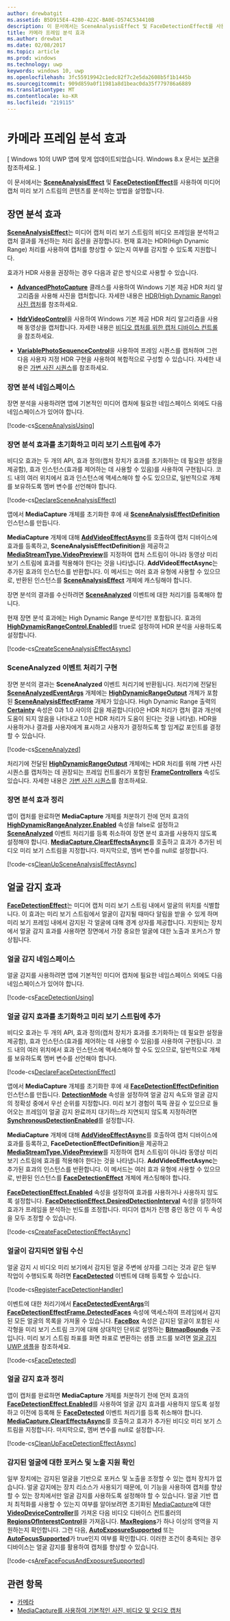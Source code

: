```yaml
---
author: drewbatgit
ms.assetid: B5D915E4-4280-422C-BA0E-D574C534410B
description: 이 문서에서는 SceneAnalysisEffect 및 FaceDetectionEffect를 사용하여 미디어 캡처 미리 보기 스트림의 콘텐츠를 분석하는 방법을 설명합니다.
title: 카메라 프레임 분석 효과
ms.author: drewbat
ms.date: 02/08/2017
ms.topic: article
ms.prod: windows
ms.technology: uwp
keywords: windows 10, uwp
ms.openlocfilehash: 3fc55919942c1edc82f7c2e5da2608b5f1b1445b
ms.sourcegitcommit: 909d859a0f11981a8d1beac0da35f779786a6889
ms.translationtype: MT
ms.contentlocale: ko-KR
ms.locfileid: "219115"
---
```

# <a name="effects-for-analyzing-camera-frames"></a>카메라 프레임 분석 효과

\[ Windows 10의 UWP 앱에 맞게 업데이트되었습니다. Windows 8.x 문서는 [보관](http://go.microsoft.com/fwlink/p/?linkid=619132)을 참조하세요. \]


이 문서에서는 [**SceneAnalysisEffect**](https://msdn.microsoft.com/library/windows/apps/dn948902) 및 [**FaceDetectionEffect**](https://msdn.microsoft.com/library/windows/apps/dn948776)를 사용하여 미디어 캡처 미리 보기 스트림의 콘텐츠를 분석하는 방법을 설명합니다.

## <a name="scene-analysis-effect"></a>장면 분석 효과

[**SceneAnalysisEffect**](https://msdn.microsoft.com/library/windows/apps/dn948902)는 미디어 캡처 미리 보기 스트림의 비디오 프레임을 분석하고 캡처 결과를 개선하는 처리 옵션을 권장합니다. 현재 효과는 HDR(High Dynamic Range) 처리를 사용하여 캡처를 향상할 수 있는지 여부를 감지할 수 있도록 지원합니다.

효과가 HDR 사용을 권장하는 경우 다음과 같은 방식으로 사용할 수 있습니다.

-   [**AdvancedPhotoCapture**](https://msdn.microsoft.com/library/windows/apps/mt181386) 클래스를 사용하여 Windows 기본 제공 HDR 처리 알고리즘을 사용해 사진을 캡처합니다. 자세한 내용은 [HDR(High Dynamic Range) 사진 캡처](high-dynamic-range-hdr-photo-capture.md)를 참조하세요.

-   [**HdrVideoControl**](https://msdn.microsoft.com/library/windows/apps/dn926680)을 사용하여 Windows 기본 제공 HDR 처리 알고리즘을 사용해 동영상을 캡처합니다. 자세한 내용은 [비디오 캡처를 위한 캡처 디바이스 컨트롤](capture-device-controls-for-video-capture.md)을 참조하세요.

-   [**VariablePhotoSequenceControl**](https://msdn.microsoft.com/library/windows/apps/dn640573)을 사용하여 프레임 시퀀스를 캡처하며 그런 다음 사용자 지정 HDR 구현을 사용하여 복합적으로 구성할 수 있습니다. 자세한 내용은 [가변 사진 시퀀스](variable-photo-sequence.md)를 참조하세요.

### <a name="scene-analysis-namespaces"></a>장면 분석 네임스페이스

장면 분석을 사용하려면 앱에 기본적인 미디어 캡처에 필요한 네임스페이스 외에도 다음 네임스페이스가 있어야 합니다.

[!code-cs[SceneAnalysisUsing](./code/BasicMediaCaptureWin10/cs/MainPage.xaml.cs#SnippetSceneAnalysisUsing)]

### <a name="initialize-the-scene-analysis-effect-and-add-it-to-the-preview-stream"></a>장면 분석 효과를 초기화하고 미리 보기 스트림에 추가

비디오 효과는 두 개의 API, 효과 정의(캡처 장치가 효과를 초기화하는 데 필요한 설정을 제공함), 효과 인스턴스(효과를 제어하는 데 사용할 수 있음)를 사용하여 구현됩니다. 코드 내의 여러 위치에서 효과 인스턴스에 액세스해야 할 수도 있으므로, 일반적으로 개체를 보유하도록 멤버 변수를 선언해야 합니다.

[!code-cs[DeclareSceneAnalysisEffect](./code/BasicMediaCaptureWin10/cs/MainPage.xaml.cs#SnippetDeclareSceneAnalysisEffect)]

앱에서 **MediaCapture** 개체를 초기화한 후에 새 [**SceneAnalysisEffectDefinition**](https://msdn.microsoft.com/library/windows/apps/dn948903) 인스턴스를 만듭니다.

**MediaCapture** 개체에 대해 [**AddVideoEffectAsync**](https://msdn.microsoft.com/library/windows/apps/dn878035)를 호출하여 캡처 디바이스에 효과를 등록하고, **SceneAnalysisEffectDefinition**을 제공하고 [**MediaStreamType.VideoPreview**](https://msdn.microsoft.com/library/windows/apps/br226640)를 지정하여 캡처 스트림이 아니라 동영상 미리 보기 스트림에 효과를 적용해야 한다는 것을 나타냅니다. **AddVideoEffectAsync**는 추가된 효과의 인스턴스를 반환합니다. 이 메서드는 여러 효과 유형에 사용할 수 있으므로, 반환된 인스턴스를 [**SceneAnalysisEffect**](https://msdn.microsoft.com/library/windows/apps/dn948902) 개체에 캐스팅해야 합니다.

장면 분석의 결과를 수신하려면 [**SceneAnalyzed**](https://msdn.microsoft.com/library/windows/apps/dn948920) 이벤트에 대한 처리기를 등록해야 합니다.

현재 장면 분석 효과에는 High Dynamic Range 분석기만 포함됩니다. 효과의 [**HighDynamicRangeControl.Enabled**](https://msdn.microsoft.com/library/windows/apps/dn948827)를 true로 설정하여 HDR 분석을 사용하도록 설정합니다.

[!code-cs[CreateSceneAnalysisEffectAsync](./code/BasicMediaCaptureWin10/cs/MainPage.xaml.cs#SnippetCreateSceneAnalysisEffectAsync)]

### <a name="implement-the-sceneanalyzed-event-handler"></a>SceneAnalyzed 이벤트 처리기 구현

장면 분석의 결과는 **SceneAnalyzed** 이벤트 처리기에 반환됩니다. 처리기에 전달된 [**SceneAnalyzedEventArgs**](https://msdn.microsoft.com/library/windows/apps/dn948922) 개체에는 [**HighDynamicRangeOutput**](https://msdn.microsoft.com/library/windows/apps/dn948830) 개체가 포함된 [**SceneAnalysisEffectFrame**](https://msdn.microsoft.com/library/windows/apps/dn948907) 개체가 있습니다. High Dynamic Range 출력의 [**Certainty**](https://msdn.microsoft.com/library/windows/apps/dn948833) 속성은 0과 1.0 사이의 값을 제공합니다(0은 HDR 처리가 캡처 결과 개선에 도움이 되지 않음을 나타내고 1.0은 HDR 처리가 도움이 된다는 것을 나타냄). HDR을 사용하거나 결과를 사용자에게 표시하고 사용자가 결정하도록 할 임계값 포인트를 결정할 수 있습니다.

[!code-cs[SceneAnalyzed](./code/BasicMediaCaptureWin10/cs/MainPage.xaml.cs#SnippetSceneAnalyzed)]

처리기에 전달된 [**HighDynamicRangeOutput**](https://msdn.microsoft.com/library/windows/apps/dn948830) 개체에는 HDR 처리를 위해 가변 사진 시퀀스를 캡처하는 데 권장되는 프레임 컨트롤러가 포함된 [**FrameControllers**](https://msdn.microsoft.com/library/windows/apps/dn948834) 속성도 있습니다. 자세한 내용은 [가변 사진 시퀀스](variable-photo-sequence.md)를 참조하세요.

### <a name="clean-up-the-scene-analysis-effect"></a>장면 분석 효과 정리

앱이 캡처를 완료하면 **MediaCapture** 개체를 처분하기 전에 먼저 효과의 [**HighDynamicRangeAnalyzer.Enabled**](https://msdn.microsoft.com/library/windows/apps/dn948827) 속성을 false로 설정하고 [**SceneAnalyzed**](https://msdn.microsoft.com/library/windows/apps/dn948920) 이벤트 처리기를 등록 취소하여 장면 분석 효과를 사용하지 않도록 설정해야 합니다. [**MediaCapture.ClearEffectsAsync**](https://msdn.microsoft.com/library/windows/apps/br226592)를 호출하고 효과가 추가된 비디오 미리 보기 스트림을 지정합니다. 마지막으로, 멤버 변수를 null로 설정합니다.

[!code-cs[CleanUpSceneAnalysisEffectAsync](./code/BasicMediaCaptureWin10/cs/MainPage.xaml.cs#SnippetCleanUpSceneAnalysisEffectAsync)]

## <a name="face-detection-effect"></a>얼굴 감지 효과

[**FaceDetectionEffect**](https://msdn.microsoft.com/library/windows/apps/dn948776)는 미디어 캡처 미리 보기 스트림 내에서 얼굴의 위치를 식별합니다. 이 효과는 미리 보기 스트림에서 얼굴이 감지될 때마다 알림을 받을 수 있게 하며 미리 보기 프레임 내에서 감지된 각 얼굴에 대해 경계 상자를 제공합니다. 지원되는 장치에서 얼굴 감지 효과를 사용하면 장면에서 가장 중요한 얼굴에 대한 노출과 포커스가 향상됩니다.

### <a name="face-detection-namespaces"></a>얼굴 감지 네임스페이스

얼굴 감지를 사용하려면 앱에 기본적인 미디어 캡처에 필요한 네임스페이스 외에도 다음 네임스페이스가 있어야 합니다.

[!code-cs[FaceDetectionUsing](./code/BasicMediaCaptureWin10/cs/MainPage.xaml.cs#SnippetFaceDetectionUsing)]

### <a name="initialize-the-face-detection-effect-and-add-it-to-the-preview-stream"></a>얼굴 감지 효과를 초기화하고 미리 보기 스트림에 추가

비디오 효과는 두 개의 API, 효과 정의(캡처 장치가 효과를 초기화하는 데 필요한 설정을 제공함), 효과 인스턴스(효과를 제어하는 데 사용할 수 있음)를 사용하여 구현됩니다. 코드 내의 여러 위치에서 효과 인스턴스에 액세스해야 할 수도 있으므로, 일반적으로 개체를 보유하도록 멤버 변수를 선언해야 합니다.

[!code-cs[DeclareFaceDetectionEffect](./code/BasicMediaCaptureWin10/cs/MainPage.xaml.cs#SnippetDeclareFaceDetectionEffect)]

앱에서 **MediaCapture** 개체를 초기화한 후에 새 [**FaceDetectionEffectDefinition**](https://msdn.microsoft.com/library/windows/apps/dn948778) 인스턴스를 만듭니다. [**DetectionMode**](https://msdn.microsoft.com/library/windows/apps/dn948781) 속성을 설정하여 얼굴 감지 속도와 얼굴 감지의 정확성 중에서 우선 순위를 지정합니다. 미리 보기 경험이 뚝뚝 끊길 수 있으므로 들어오는 프레임이 얼굴 감지 완료까지 대기하느라 지연되지 않도록 지정하려면 [**SynchronousDetectionEnabled**](https://msdn.microsoft.com/library/windows/apps/dn948786)를 설정합니다.

**MediaCapture** 개체에 대해 [**AddVideoEffectAsync**](https://msdn.microsoft.com/library/windows/apps/dn878035)를 호출하여 캡처 디바이스에 효과를 등록하고, **FaceDetectionEffectDefinition**을 제공하고 [**MediaStreamType.VideoPreview**](https://msdn.microsoft.com/library/windows/apps/br226640)를 지정하여 캡처 스트림이 아니라 동영상 미리 보기 스트림에 효과를 적용해야 한다는 것을 나타냅니다. **AddVideoEffectAsync**는 추가된 효과의 인스턴스를 반환합니다. 이 메서드는 여러 효과 유형에 사용할 수 있으므로, 반환된 인스턴스를 [**FaceDetectionEffect**](https://msdn.microsoft.com/library/windows/apps/dn948776) 개체에 캐스팅해야 합니다.

[**FaceDetectionEffect.Enabled**](https://msdn.microsoft.com/library/windows/apps/dn948818) 속성을 설정하여 효과를 사용하거나 사용하지 않도록 설정합니다. [**FaceDetectionEffect.DesiredDetectionInterval**](https://msdn.microsoft.com/library/windows/apps/dn948814) 속성을 설정하여 효과가 프레임을 분석하는 빈도를 조정합니다. 미디어 캡처가 진행 중인 동안 이 두 속성을 모두 조정할 수 있습니다.

[!code-cs[CreateFaceDetectionEffectAsync](./code/BasicMediaCaptureWin10/cs/MainPage.xaml.cs#SnippetCreateFaceDetectionEffectAsync)]

### <a name="receive-notifications-when-faces-are-detected"></a>얼굴이 감지되면 알림 수신

얼굴 감지 시 비디오 미리 보기에서 감지된 얼굴 주변에 상자를 그리는 것과 같은 일부 작업이 수행되도록 하려면 [**FaceDetected**](https://msdn.microsoft.com/library/windows/apps/dn948820) 이벤트에 대해 등록할 수 있습니다.

[!code-cs[RegisterFaceDetectionHandler](./code/BasicMediaCaptureWin10/cs/MainPage.xaml.cs#SnippetRegisterFaceDetectionHandler)]

이벤트에 대한 처리기에서 [**FaceDetectedEventArgs**](https://msdn.microsoft.com/library/windows/apps/dn948774)의 [**FaceDetectionEffectFrame.DetectedFaces**](https://msdn.microsoft.com/library/windows/apps/dn948792) 속성에 액세스하여 프레임에서 감지된 모든 얼굴의 목록을 가져올 수 있습니다. [**FaceBox**](https://msdn.microsoft.com/library/windows/apps/dn974126) 속성은 감지된 얼굴이 포함된 사각형을 미리 보기 스트림 크기에 대해 상대적인 단위로 설명하는 [**BitmapBounds**](https://msdn.microsoft.com/library/windows/apps/br226169) 구조입니다. 미리 보기 스트림 좌표를 화면 좌표로 변환하는 샘플 코드를 보려면 [얼굴 감지 UWP 샘플](http://go.microsoft.com/fwlink/?LinkId=619486)을 참조하세요.

[!code-cs[FaceDetected](./code/BasicMediaCaptureWin10/cs/MainPage.xaml.cs#SnippetFaceDetected)]

### <a name="clean-up-the-face-detection-effect"></a>얼굴 감지 효과 정리

앱이 캡처를 완료하면 **MediaCapture** 개체를 처분하기 전에 먼저 효과의 [**FaceDetectionEffect.Enabled**](https://msdn.microsoft.com/library/windows/apps/dn948818)를 사용하여 얼굴 감지 효과를 사용하지 않도록 설정하고 이전에 등록해 둔 [**FaceDetected**](https://msdn.microsoft.com/library/windows/apps/dn948820) 이벤트 처리기를 등록 취소해야 합니다. [**MediaCapture.ClearEffectsAsync**](https://msdn.microsoft.com/library/windows/apps/br226592)를 호출하고 효과가 추가된 비디오 미리 보기 스트림을 지정합니다. 마지막으로, 멤버 변수를 null로 설정합니다.

[!code-cs[CleanUpFaceDetectionEffectAsync](./code/BasicMediaCaptureWin10/cs/MainPage.xaml.cs#SnippetCleanUpFaceDetectionEffectAsync)]

### <a name="check-for-focus-and-exposure-support-for-detected-faces"></a>감지된 얼굴에 대한 포커스 및 노출 지원 확인

일부 장치에는 감지된 얼굴을 기반으로 포커스 및 노출을 조정할 수 있는 캡처 장치가 없습니다. 얼굴 감지에는 장치 리소스가 사용되기 때문에, 이 기능을 사용하여 캡처를 향상할 수 있는 장치에서만 얼굴 감지를 사용하도록 설정해야 할 수 있습니다. 얼굴 기반 캡처 최적화를 사용할 수 있는지 여부를 알아보려면 초기화된 [MediaCapture](capture-photos-and-video-with-mediacapture.md)에 대한 [**VideoDeviceController**](https://msdn.microsoft.com/library/windows/apps/br226825)를 가져온 다음 비디오 디바이스 컨트롤러의 [**RegionsOfInterestControl**](https://msdn.microsoft.com/library/windows/apps/dn279064)을 가져옵니다. [**MaxRegions**](https://msdn.microsoft.com/library/windows/apps/dn279069)가 하나 이상의 영역을 지원하는지 확인합니다. 그런 다음, [**AutoExposureSupported**](https://msdn.microsoft.com/library/windows/apps/dn279065) 또는 [**AutoFocusSupported**](https://msdn.microsoft.com/library/windows/apps/dn279066)가 true인지 여부를 확인합니다. 이러한 조건이 충족되는 경우 디바이스는 얼굴 감지를 활용하여 캡처를 향상할 수 있습니다.

[!code-cs[AreFaceFocusAndExposureSupported](./code/BasicMediaCaptureWin10/cs/MainPage.xaml.cs#SnippetAreFaceFocusAndExposureSupported)]

## <a name="related-topics"></a>관련 항목

* [카메라](camera.md)
* [MediaCapture를 사용하여 기본적인 사진, 비디오 및 오디오 캡처](basic-photo-video-and-audio-capture-with-MediaCapture.md)
 

 





